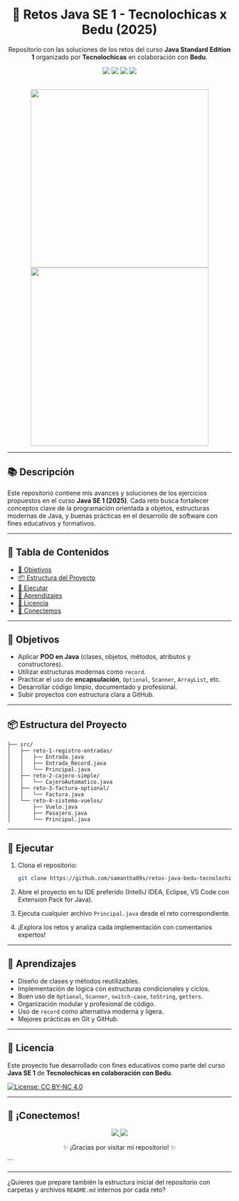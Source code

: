 <h1 align="center">🎯 Retos Java SE 1 - Tecnolochicas x Bedu (2025)</h1>
<p align="center">Repositorio con las soluciones de los retos del curso <strong>Java Standard Edition 1</strong> organizado por <strong>Tecnolochicas</strong> en colaboración con <strong>Bedu</strong>.</p>

<p align="center">
  <img src="https://img.shields.io/badge/Estado-En%20curso-brightgreen?style=flat-square"/>
  <img src="https://img.shields.io/badge/Java-17+-red?style=flat-square"/>
  <img src="https://img.shields.io/badge/POO-Clases%20y%20Records-blue?style=flat-square"/>
  <img src="https://img.shields.io/github/last-commit/samantha09s/retos-java?style=flat-square"/>
</p>

<br/>

<div align="center">
  <img src="https://i.pinimg.com/originals/9a/2e/3d/9a2e3dd3f3dc79b9da3bd0ee11d347b3.gif" width="400"/>
  <img src="https://media.giphy.com/media/VbnUQpnihPSIgIXuZv/giphy.gif" width="400"/>
</div>

---

## 📚 Descripción

Este repositorio contiene mis avances y soluciones de los ejercicios propuestos en el curso **Java SE 1 (2025)**. Cada reto busca fortalecer conceptos clave de la programación orientada a objetos, estructuras modernas de Java, y buenas prácticas en el desarrollo de software con fines educativos y formativos.

---

## 📑 Tabla de Contenidos

- [🎯 Objetivos](#🎯-objetivos)
- [📦 Estructura del Proyecto](#📦-estructura-del-proyecto)
- [🚀 Ejecutar](#🚀-ejecutar)
- [🧠 Aprendizajes](#🧠-aprendizajes)
- [📄 Licencia](#📄-licencia)
- [🤝 Conectemos](#🤝-conectemos)

---

## 🎯 Objetivos

- Aplicar **POO en Java** (clases, objetos, métodos, atributos y constructores).
- Utilizar estructuras modernas como `record`.
- Practicar el uso de **encapsulación**, `Optional`, `Scanner`, `ArrayList`, etc.
- Desarrollar código limpio, documentado y profesional.
- Subir proyectos con estructura clara a GitHub.

---

## 📦 Estructura del Proyecto

```plaintext
├── src/
│   ├── reto-1-registro-entradas/
│   │   ├── Entrada.java
│   │   ├── Entrada_Record.java
│   │   └── Principal.java
│   ├── reto-2-cajero-simple/
│   │   └── CajeroAutomatico.java
│   ├── reto-3-factura-optional/
│   │   └── Factura.java
│   └── reto-4-sistema-vuelos/
│       ├── Vuelo.java
│       ├── Pasajero.java
│       └── Principal.java
```

---

## 🚀 Ejecutar

1. Clona el repositorio:
   ```bash
   git clone https://github.com/samantha09s/retos-java-bedu-tecnolochicas.git
   ```

2. Abre el proyecto en tu IDE preferido (IntelliJ IDEA, Eclipse, VS Code con Extension Pack for Java).

3. Ejecuta cualquier archivo `Principal.java` desde el reto correspondiente.

4. ¡Explora los retos y analiza cada implementación con comentarios expertos!

---

## 🧠 Aprendizajes

- Diseño de clases y métodos reutilizables.
- Implementación de lógica con estructuras condicionales y ciclos.
- Buen uso de `Optional`, `Scanner`, `switch-case`, `toString`, `getters`.
- Organización modular y profesional de código.
- Uso de `record` como alternativa moderna y ligera.
- Mejores prácticas en Git y GitHub.

---

## 📄 Licencia

Este proyecto fue desarrollado con fines educativos como parte del curso **Java SE 1** de **Tecnolochicas en colaboración con Bedu**.

[![License: CC BY-NC 4.0](https://img.shields.io/badge/Licencia-CC%20BY--NC%204.0-lightgrey.svg)](https://creativecommons.org/licenses/by-nc/4.0/)

---

## 🤝 ¡Conectemos!

<p align="center">
  <a href="https://www.linkedin.com/in/samanthamunguia/" target="_blank">
    <img src="https://img.shields.io/badge/LinkedIn-Samantha%20Munguía-0077B5?style=for-the-badge&logo=linkedin&logoColor=white"/>
  </a>
  <a href="https://github.com/samantha09s" target="_blank">
    <img src="https://img.shields.io/badge/GitHub-samantha09s-181717?style=for-the-badge&logo=github&logoColor=white"/>
  </a>
</p>

<p align="center">
  ✨ ¡Gracias por visitar mi repositorio! ✨  
</p>
```

---

¿Quieres que prepare también la estructura inicial del repositorio con carpetas y archivos `README.md` internos por cada reto?
